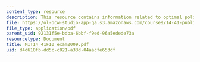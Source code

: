 ```yaml
---
content_type: resource
description: This resource contains information related to optimal policy.
file: https://ol-ocw-studio-app-qa.s3.amazonaws.com/courses/14-41-public-finance-and-public-policy-fall-2010/d4d610fbdd5cc021a33d04aacfe653df_MIT14_41F10_exam2009.pdf
file_type: application/pdf
parent_uid: 92131f5e-bdba-6bbf-f9ed-96a5edede73a
resourcetype: Document
title: MIT14_41F10_exam2009.pdf
uid: d4d610fb-dd5c-c021-a33d-04aacfe653df
---
```


